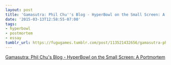 ```yaml
---
layout: post
title: 'Gamasutra: Phil Chu''s Blog - HyperBowl on the Small Screen: A Portmortem'
date: '2015-03-13T12:58:55-07:00'
tags:
- hyperbowl
- postmortem
- essay
tumblr_url: https://fugugames.tumblr.com/post/113521432656/gamasutra-phil-chus-blog-hyperbowl-on-the
---
```

[Gamasutra: Phil Chu's Blog - HyperBowl on the Small Screen: A Portmortem](http://gamasutra.com/blogs/PhilChu/20150119/234416/HyperBowl_on_the_Small_Screen_A_Portmortem.php)  
